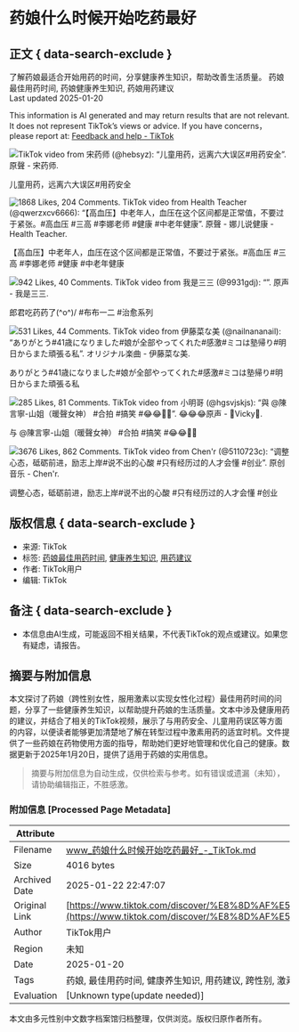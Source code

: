 # 药娘什么时候开始吃药最好

## 正文 { data-search-exclude }


了解药娘最适合开始用药的时间，分享健康养生知识，帮助改善生活质量。 药娘最佳用药时间, 药娘健康养生知识, 药娘用药建议  
Last updated 2025-01-20

This information is AI generated and may return results that are not relevant. It does not represent TikTok’s views or advice. If you have concerns，please report at: [Feedback and help - TikTok](/feedback)

![TikTok video from 宋药师 (@hebsyz): “儿童用药，远离六大误区#用药安全”. 原聲 - 宋药师.](https://p16-sign.tiktokcdn-us.com/tos-useast5-p-0068-tx/oEWAFIvrItmAILCVgFEgBFCERDYD7gVSeEfQuX~tplv-photomode-zoomcover:720:720.jpeg?lk3s=b59d6b55&x-expires=1737637200&x-signature=bOfa4C9yPzot53uI8A8RZFnwQY4%3D&shp=b59d6b55&shcp=-)  

儿童用药，远离六大误区#用药安全  

![1868 Likes, 204 Comments. TikTok video from Health Teacher (@qwerzxcv6666): “【高血压】中老年人，血压在这个区间都是正常值，不要过于紧张。#高血压 #三高 #李娜老师 #健康 #中老年健康”. 原聲 - 娜儿说健康 - Health Teacher.](https://p16-sign-sg.tiktokcdn.com/tos-alisg-p-0037/owZBAIaKSoBuiWLEgdkkLAyklonIAviY4V2J8~tplv-photomode-zoomcover:720:720.jpeg?lk3s=b59d6b55&x-expires=1737637200&x-signature=k1AQnssJjpN8ZtdSkrdVZhJ0jRA%3D&shp=b59d6b55&shcp=-)  

【高血压】中老年人，血压在这个区间都是正常值，不要过于紧张。#高血压 #三高 #李娜老师 #健康 #中老年健康  

![942 Likes, 40 Comments. TikTok video from 我是三三 (@9931gdj): “”. 原声 - 我是三三.](https://p16-sign-sg.tiktokcdn-us.com/tos-alisg-p-0037/oceEQWQRAEKwABDKBAgFxKGTIfFjnxECmAozWA~tplv-photomode-zoomcover:720:720.jpeg?lk3s=b59d6b55&x-expires=1737637200&x-signature=UOqQ9HjGKMXzjK99kZS01FFF934%3D&shp=b59d6b55&shcp=-)  

郎君吃药药了(^o^)/ #布布一二 #治愈系列  

![531 Likes, 44 Comments. TikTok video from 伊藤菜な美 (@nailnananail): “ありがとう#41歳になりました#娘が全部やってくれた#感激#ミコは塾帰り#明日からまた頑張る私”. オリジナル楽曲 - 伊藤菜な美.](https://p16-sign-sg.tiktokcdn-us.com/tos-alisg-p-0037/oYBFIABAxCofAAswNhJuIUqiADyiECziAIwAFV~tplv-photomode-zoomcover:720:720.jpeg?lk3s=b59d6b55&x-expires=1737637200&x-signature=dc6exFCFFP1d06tQVcyrbY23vdA%3D&shp=b59d6b55&shcp=-)  

ありがとう#41歳になりました#娘が全部やってくれた#感激#ミコは塾帰り#明日からまた頑張る私  

![285 Likes, 81 Comments. TikTok video from 小明哥 (@hgsvjskjs): “與 @陳言寧-山姐（暖聲女神） #合拍 #搞笑 #😂😂🤣🤣”. 😂😂😂原声 - 💋Vicky💋.](https://p16-sign-va.tiktokcdn-us.com/tos-maliva-p-0068/oQlffLmIIIGEgMHkyPexUDRAjYpOPGS9CBzjCm~tplv-photomode-zoomcover:720:720.jpeg?lk3s=b59d6b55&x-expires=1737637200&x-signature=BWsIos5VTLjraLEBRhyTa%2FKe124%3D&shp=b59d6b55&shcp=-)  

与 @陳言寧-山姐（暖聲女神） #合拍 #搞笑 #😂😂🤣🤣  

![3676 Likes, 862 Comments. TikTok video from Chen'r (@5110723c): “调整心态，砥砺前进，励志上岸#说不出的心酸  #只有经历过的人才会懂 #创业”. 原创音乐 - Chen'r.](https://p16-sign-sg.tiktokcdn-us.com/tos-alisg-p-0037/o0v5ligffAEPASnoBBRmbVBJaiBUiESEqLBIPy~tplv-photomode-zoomcover:720:720.jpeg?lk3s=b59d6b55&x-expires=1737637200&x-signature=r35ExoHFas6uSx%2B0C36zyhERErQ%3D&shp=b59d6b55&shcp=-)  

调整心态，砥砺前进，励志上岸#说不出的心酸 #只有经历过的人才会懂 #创业  

## 版权信息 { data-search-exclude }

- 来源: TikTok
- 标签: [药娘最佳用药时间](#), [健康养生知识](#), [用药建议](#)
- 作者: TikTok用户
- 编辑: TikTok

## 备注 { data-search-exclude }
- 本信息由AI生成，可能返回不相关结果，不代表TikTok的观点或建议。如果您有疑虑，请报告。
<!-- tcd_original_link https://www.tiktok.com/discover/%E8%8D%AF%E5%A8%98%E4%BB%80%E4%B9%88%E6%97%B6%E5%80%99%E5%BC%80%E5%A7%8B%E5%90%83%E8%8D%AF%E6%9C%80%E5%A5%BD -->


## 摘要与附加信息

<!-- tcd_abstract -->
本文探讨了药娘（跨性别女性，服用激素以实现女性化过程）最佳用药时间的问题，分享了一些健康养生知识，以帮助提升药娘的生活质量。文本中涉及健康用药的建议，并结合了相关的TikTok视频，展示了与用药安全、儿童用药误区等方面的内容，以便读者能够更加清楚地了解在转型过程中激素用药的适宜时机。文件提供了一些药娘在药物使用方面的指导，帮助她们更好地管理和优化自己的健康。数据更新于2025年1月20日，提供了适用于药娘的实用信息。
<!-- tcd_abstract_end -->

> 摘要与附加信息为自动生成，仅供检索与参考。如有错误或遗漏（未知），请协助编辑指正，不胜感激。

### 附加信息 [Processed Page Metadata]

| Attribute       | Value                                  |
|-----------------|----------------------------------------|
| Filename        | www_药娘什么时候开始吃药最好_-_TikTok.md                             |
| Size            | 4016 bytes                           |
| Archived Date   | 2025-01-22 22:47:07                             |
| Original Link   | [https://www.tiktok.com/discover/%E8%8D%AF%E5%A8%98%E4%BB%80%E4%B9%88%E6%97%B6%E5%80%99%E5%BC%80%E5%A7%8B%E5%90%83%E8%8D%AF%E6%9C%80%E5%A5%BD](https://www.tiktok.com/discover/%E8%8D%AF%E5%A8%98%E4%BB%80%E4%B9%88%E6%97%B6%E5%80%99%E5%BC%80%E5%A7%8B%E5%90%83%E8%8D%AF%E6%9C%80%E5%A5%BD)                       |
| Author          | TikTok用户                               |
| Region          | 未知                               |
| Date            | 2025-01-20                                 |
| Tags            | 药娘, 最佳用药时间, 健康养生知识, 用药建议, 跨性别, 激素治疗, 生活质量, 药物安全, 儿童用药误区, 医疗资源                                 |
| Evaluation            | [Unknown type(update needed)]                                 |
<!-- tcd_table_end -->

本文由多元性别中文数字档案馆归档整理，仅供浏览。版权归原作者所有。
